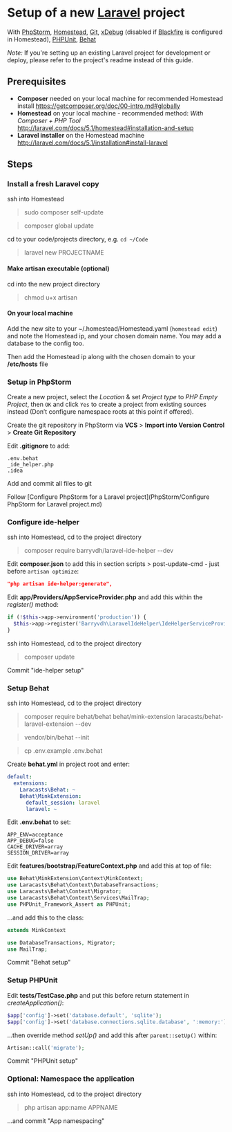 # Setup of a new [Laravel](http://laravel.com) project
With [PhpStorm](https://www.jetbrains.com/phpstorm/), [Homestead](https://github.com/laravel/homestead), [Git](http://git-scm.com), [xDebug](http://xdebug.org) (disabled if [Blackfire](https://blackfire.io) is configured in Homestead), [PHPUnit](https://phpunit.de), [Behat](http://behat.org/)

*Note:* If you're setting up an existing Laravel project for development or deploy, please refer to the project's readme instead of this guide.

## Prerequisites
- **Composer** needed on your local machine for recommended Homestead install
https://getcomposer.org/doc/00-intro.md#globally
- **Homestead** on your local machine - recommended method: *With Composer + PHP Tool*
http://laravel.com/docs/5.1/homestead#installation-and-setup
- **Laravel installer** on the Homestead machine
http://laravel.com/docs/5.1/installation#install-laravel

## Steps

### Install a fresh Laravel copy

ssh into Homestead
> sudo composer self-update

> composer global update

cd to your code/projects directory, e.g. `cd ~/Code`
> laravel new PROJECTNAME

#### Make artisan executable (optional)
cd into the new project directory
> chmod u+x artisan

#### On your local machine
Add the new site to your ~/.homestead/Homestead.yaml (`homestead edit`) and note the Homestead ip, and your chosen domain name. You may add a database to the config too.

Then add the Homestead ip along with the chosen domain to your **/etc/hosts** file

### Setup in PhpStorm
Create a new project, select the *Location* & set *Project type* to *PHP Empty Project*, then `OK` and click `Yes` to create a project from existing sources instead (Don’t configure namespace roots at this point if offered).

Create the git repository in PhpStorm via __VCS__ > __Import into Version Control__ > __Create Git Repository__

Edit **.gitignore** to add:

```
.env.behat
_ide_helper.php
.idea
```

Add and commit all files to git

Follow [Configure PhpStorm for a Laravel project](PhpStorm/Configure PhpStorm for Laravel project.md)

### Configure ide-helper
ssh into Homestead, cd to the project directory
> composer require barryvdh/laravel-ide-helper --dev

Edit **composer.json** to add this in section scripts > post-update-cmd - just before `artisan optimize`:

```json
"php artisan ide-helper:generate",
```

Edit **app/Providers/AppServiceProvider.php** and add this within the *register()* method:

```php
if (!$this->app->environment('production')) {
  $this->app->register('Barryvdh\LaravelIdeHelper\IdeHelperServiceProvider');
}
```

ssh into Homestead, cd to the project directory
> composer update

Commit "ide-helper setup"

### Setup Behat
ssh into Homestead, cd to the project directory
> composer require behat/behat behat/mink-extension laracasts/behat-laravel-extension --dev

> vendor/bin/behat --init

> cp .env.example .env.behat

Create **behat.yml** in project root and enter:

```yml
default:
  extensions:
    Laracasts\Behat: ~
    Behat\MinkExtension:
      default_session: laravel
      laravel: ~
```

Edit **.env.behat** to set:

```
APP_ENV=acceptance
APP_DEBUG=false
CACHE_DRIVER=array
SESSION_DRIVER=array
```

Edit **features/bootstrap/FeatureContext.php** and add this at top of file:

```php
use Behat\MinkExtension\Context\MinkContext;
use Laracasts\Behat\Context\DatabaseTransactions;
use Laracasts\Behat\Context\Migrator;
use Laracasts\Behat\Context\Services\MailTrap;
use PHPUnit_Framework_Assert as PHPUnit;
```

…and add this to the class:

```php
extends MinkContext
```

```php
use DatabaseTransactions, Migrator;
use MailTrap;
```

Commit "Behat setup"

### Setup PHPUnit
Edit **tests/TestCase.php** and put this before return statement in *createApplication()*:

```php
$app['config']->set('database.default', 'sqlite');
$app['config']->set('database.connections.sqlite.database', ':memory:');
```

…then override method *setUp()* and add this after `parent::setUp()` within:

```php
Artisan::call('migrate');
```

Commit "PHPUnit setup"

### Optional: Namespace the application
ssh into Homestead, cd to the project directory
> php artisan app:name APPNAME

…and commit "App namespacing"
